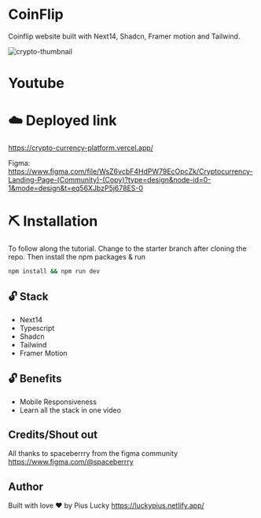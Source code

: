 # CoinFlip
Coinflip website built with Next14, Shadcn, Framer motion and Tailwind.

![crypto-thumbnail](https://github.com/PiusLucky/crypto-currency-platform/assets/32282934/9b18a1ba-fa93-4664-83b3-db70570deb10)

# Youtube


# ☁️ Deployed link
https://crypto-currency-platform.vercel.app/

Figma:  
https://www.figma.com/file/WsZ6vcbF4HdPW79EcOpcZk/Cryptocurrency-Landing-Page-(Community)-(Copy)?type=design&node-id=0-1&mode=design&t=eq56XJbzP5j678ES-0


# ⛏️ Installation
To follow along the tutorial. Change to the starter branch  after cloning the repo.
Then install the npm packages & run
```bash
npm install && npm run dev
```


## 🔓 Stack
- Next14
- Typescript
- Shadcn
- Tailwind
- Framer Motion

## 🔓 Benefits
- Mobile Responsiveness
- Learn all the stack in one video


## Credits/Shout out
All thanks to spaceberrry from the figma community
https://www.figma.com/@spaceberrry


## Author
Built with love ❤️ by Pius Lucky https://luckypius.netlify.app/

